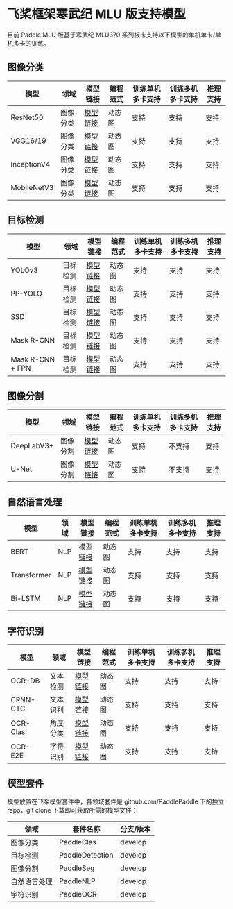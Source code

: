 
# 飞桨框架寒武纪 MLU 版支持模型

目前 Paddle MLU 版基于寒武纪 MLU370 系列板卡支持以下模型的单机单卡/单机多卡的训练。

## 图像分类

| 模型               | 领域     | 模型链接                                                   | 编程范式      |  训练单机多卡支持  | 训练多机多卡支持  | 推理支持 |
| ----------------- | -------- | ------------------------------------------------------------ | ------------- | -------------- | -------------- | -------------- |
| ResNet50  | 图像分类 | [模型链接](https://github.com/PaddlePaddle/PaddleClas/blob/develop/ppcls/configs/ImageNet/ResNet/ResNet50.yaml) |  动态图  | 支持 | 支持 | 支持 |
| VGG16/19 | 图像分类 | [模型链接](https://github.com/PaddlePaddle/PaddleClas/blob/develop/ppcls/configs/ImageNet/VGG/VGG16.yaml) |  动态图  | 支持 | 支持 | 支持 |
| InceptionV4 | 图像分类 | [模型链接](https://github.com/PaddlePaddle/PaddleClas/blob/develop/ppcls/configs/ImageNet/Inception/InceptionV4.yaml) |  动态图  | 支持 | 支持 | 支持 |
| MobileNetV3 | 图像分类 | [模型链接](https://github.com/PaddlePaddle/PaddleClas/blob/develop/ppcls/configs/ImageNet/MobileNetV3/MobileNetV3_large_x1_0.yaml) |  动态图  | 支持 | 支持 | 支持 |


## 目标检测

| 模型               | 领域     | 模型链接                                                   | 编程范式      |  训练单机多卡支持  | 训练多机多卡支持  | 推理支持 |
| ----------------- | -------- | ------------------------------------------------------------ | ------------- | -------------- | -------------- | -------------- |
| YOLOv3  | 目标检测 | [模型链接](https://github.com/PaddlePaddle/PaddleDetection/tree/develop/configs/yolov3) |  动态图  | 支持 | 支持 | 支持 |
| PP-YOLO | 目标检测 | [模型链接](https://github.com/PaddlePaddle/PaddleDetection/tree/develop/configs/ppyolo) |  动态图  | 支持 | 支持 | 支持 |
| SSD | 目标检测 | [模型链接](https://github.com/PaddlePaddle/PaddleDetection/tree/develop/configs/ssd) |  动态图  | 支持 | 支持 | 支持 |
| Mask R-CNN  | 目标检测 | [模型链接](https://github.com/PaddlePaddle/PaddleDetection/tree/develop/configs/mask_rcnn) |  动态图  | 支持 | 支持 | 支持 |
| Mask R-CNN + FPN  | 目标检测 | [模型链接](https://github.com/PaddlePaddle/PaddleDetection/tree/develop/configs/mask_rcnn) |  动态图  | 支持 | 支持 | 支持 |


## 图像分割

| 模型               | 领域     | 模型链接                                                   | 编程范式      |  训练单机多卡支持  | 训练多机多卡支持  | 推理支持 |
| ----------------- | -------- | ------------------------------------------------------------ | ------------- | -------------- | -------------- | -------------- |
| DeepLabV3+ | 图像分割 | [模型链接](https://github.com/PaddlePaddle/PaddleSeg/tree/develop/configs/deeplabv3p) |  动态图  | 支持 | 不支持 | 支持 |
| U-Net | 图像分割 | [模型链接](https://github.com/PaddlePaddle/PaddleSeg/tree/develop/configs/unet) |  动态图  | 支持 | 不支持 | 支持 |

## 自然语言处理

| 模型               | 领域     | 模型链接                                                   | 编程范式      |  训练单机多卡支持  | 训练多机多卡支持  | 推理支持 |
| ----------------- | -------- | ------------------------------------------------------------ | ------------- | -------------- | -------------- | -------------- |
| BERT | NLP | [模型链接](https://github.com/PaddlePaddle/PaddleNLP/tree/develop/examples/language_model/bert) |  动态图  | 支持 | 支持 | 支持 |
| Transformer | NLP | [模型链接](https://github.com/PaddlePaddle/PaddleNLP/tree/develop/examples/machine_translation/transformer) |  动态图  | 支持 | 支持 | 支持 |
| Bi-LSTM | NLP | [模型链接](https://github.com/PaddlePaddle/PaddleNLP/tree/develop/examples/text_classification/rnn) |  动态图  | 支持 | 支持 | 支持 |


## 字符识别

| 模型               | 领域     | 模型链接                                                   | 编程范式      |  训练单机多卡支持  | 训练多机多卡支持  | 推理支持 |
| ----------------- | -------- | ------------------------------------------------------------ | ------------- | -------------- | -------------- | -------------- |
| OCR-DB | 文本检测 | [模型链接](https://github.com/PaddlePaddle/PaddleOCR/blob/develop/doc/doc_ch/detection.md) |  动态图  | 支持 | 支持 | 支持 |
| CRNN-CTC | 文本识别 | [模型链接](https://github.com/PaddlePaddle/PaddleOCR/blob/develop/doc/doc_ch/recognition.md) |  动态图  | 支持 | 支持 | 支持 |
| OCR-Clas | 角度分类 | [模型链接](https://github.com/PaddlePaddle/PaddleOCR/blob/develop/doc/doc_ch/angle_class.md) |  动态图  | 支持 | 支持 | 支持 |
| OCR-E2E | 字符识别 | [模型链接](https://github.com/PaddlePaddle/PaddleOCR/blob/develop/doc/doc_ch/pgnet.md) |  动态图  | 支持 | 支持 | 支持 |


## 模型套件

模型放置在飞桨模型套件中，各领域套件是 github.com/PaddlePaddle 下的独立 repo，git clone 下载即可获取所需的模型文件：

| 领域        | 套件名称        | 分支/版本        |
| ----------- | --------------- | ---------------- |
| 图像分类     | PaddleClas      | develop          |
| 目标检测     | PaddleDetection | develop          |
| 图像分割     | PaddleSeg       | develop          |
| 自然语言处理  | PaddleNLP       | develop          |
| 字符识别     | PaddleOCR       | develop          |
